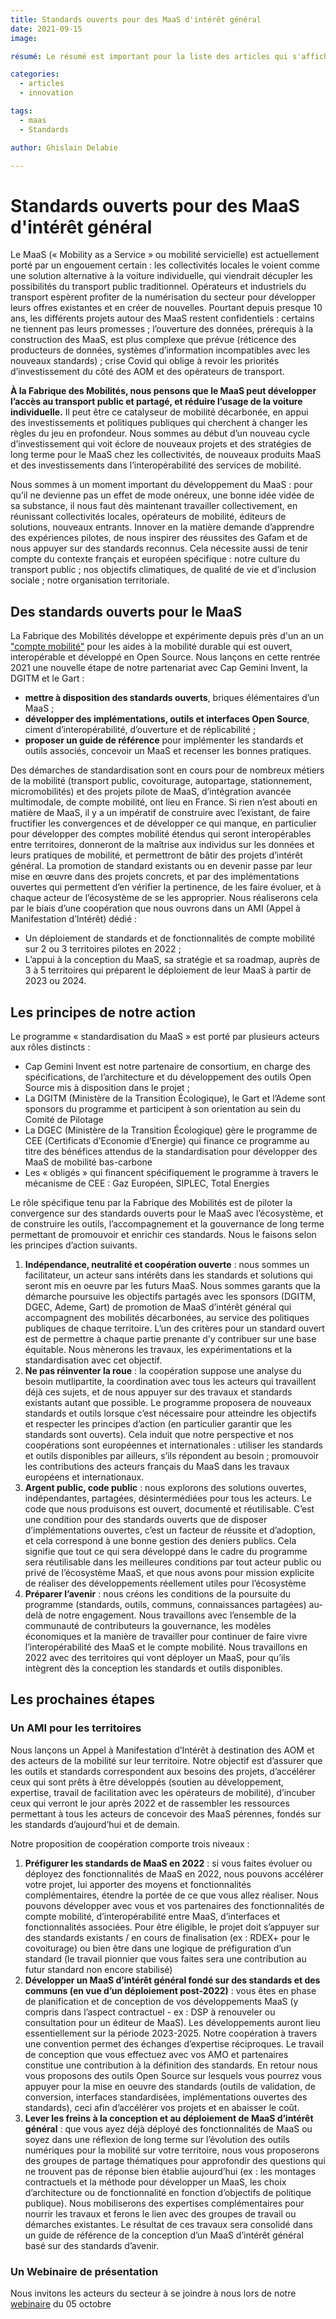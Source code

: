 ```yaml
---
title: Standards ouverts pour des MaaS d'intérêt général
date: 2021-09-15
image: 

résumé: Le résumé est important pour la liste des articles qui s'affiche sur le site, sinon le premier paragraphe sera extrait.

categories: 
  - articles
  - innovation

tags: 
  - maas
  - Standards

author: Ghislain Delabie

---
```


# Standards ouverts pour des MaaS d'intérêt général

Le MaaS (« Mobility as a Service » ou mobilité servicielle) est actuellement porté par un engouement certain : les collectivités locales le voient comme une solution alternative à la voiture individuelle, qui viendrait décupler les possibilités du transport public traditionnel. Opérateurs et industriels du transport espèrent profiter de la numérisation du secteur pour développer leurs offres existantes et en créer de nouvelles. Pourtant depuis presque 10 ans, les différents projets autour des MaaS restent confidentiels : certains ne tiennent pas leurs promesses ; l’ouverture des données, prérequis à la construction des MaaS, est plus complexe que prévue (réticence des producteurs de données, systèmes d’information incompatibles avec les nouveaux standards) ; crise Covid qui oblige à revoir les priorités d’investissement du côté des AOM et des opérateurs de transport. 

**À la Fabrique des Mobilités, nous pensons que le MaaS peut développer l’accès au transport public et partagé, et réduire l’usage de la voiture individuelle.** Il peut être ce catalyseur de mobilité décarbonée, en appui des investissements et politiques publiques qui cherchent à changer les règles du jeu en profondeur. Nous sommes au début d’un nouveau cycle d’investissement qui voit éclore de nouveaux projets et des stratégies de long terme pour le MaaS chez les collectivités, de nouveaux produits MaaS et des investissements dans l’interopérabilité des services de mobilité.

Nous sommes à un moment important du développement du MaaS : pour qu’il ne devienne pas un effet de mode onéreux, une bonne idée vidée de sa substance, il nous faut dès maintenant travailler collectivement, en réunissant collectivités locales, opérateurs de mobilité, éditeurs de solutions, nouveaux entrants. Innover en la matière demande d’apprendre des expériences pilotes, de nous inspirer des réussites des Gafam et de nous appuyer sur des standards reconnus. Cela nécessite aussi de tenir compte du contexte français et européen spécifique : notre culture du transport public ; nos objectifs climatiques, de qualité de vie et d’inclusion sociale ; notre organisation territoriale.

## Des standards ouverts pour le MaaS

La Fabrique des Mobilités développe et expérimente depuis près d'un an un ["compte mobilité"](https://moncomptemobilite.fr/) pour les aides à la mobilité durable qui est ouvert, interopérable et développé en Open Source. Nous lançons en cette rentrée 2021 une nouvelle étape de notre partenariat avec Cap Gemini Invent, la DGITM et le Gart :
*	**mettre à disposition des standards ouverts**, briques élémentaires d’un MaaS ;
*	**développer des implémentations, outils et interfaces Open Source**, ciment d’interopérabilité, d’ouverture et de réplicabilité ;
*	**proposer un guide de référence** pour implémenter les standards et outils associés, concevoir un MaaS et recenser les bonnes pratiques.

Des démarches de standardisation sont en cours pour de nombreux métiers de la mobilité (transport public, covoiturage, autopartage, stationnement, micromobilités) et des projets pilote de MaaS, d’intégration avancée multimodale, de compte mobilité, ont lieu en France. Si rien n’est abouti en matière de MaaS, il y a un impératif de construire avec l’existant, de faire fructifier les convergences et de développer ce qui manque, en particulier pour développer des comptes mobilité étendus qui seront interopérables entre territoires, donneront de la maîtrise aux individus sur les données et leurs pratiques de mobilité, et permettront de bâtir des projets d’intérêt général.
La promotion de standard existants ou en devenir passe par leur mise en œuvre dans des projets concrets, et par des implémentations ouvertes qui permettent d’en vérifier la pertinence, de les faire évoluer, et à chaque acteur de l’écosystème de se les approprier. Nous réaliserons cela par le biais d’une coopération que nous ouvrons dans un AMI (Appel à Manifestation d’Intérêt) dédié :
*	Un déploiement de standards et de fonctionnalités de compte mobilité sur 2 ou 3 territoires pilotes en 2022 ;
*	L’appui à la conception du MaaS, sa stratégie et sa roadmap, auprès de 3 à 5 territoires qui préparent le déploiement de leur MaaS à partir de 2023 ou 2024.

## Les principes de notre action

Le programme « standardisation du MaaS » est porté par plusieurs acteurs aux rôles distincts :
*	Cap Gemini Invent est notre partenaire de consortium, en charge des spécifications, de l’architecture et du développement des outils Open Source mis à disposition dans le projet ;
*	La DGITM (Ministère de la Transition Écologique), le Gart et l’Ademe sont sponsors du programme et participent à son orientation au sein du Comité de Pilotage
*	La DGEC (Ministère de la Transition Écologique) gère le programme de CEE (Certificats d’Economie d’Energie) qui finance ce programme au titre des bénéfices attendus de la standardisation pour développer des MaaS de mobilité bas-carbone
*	Les « obligés » qui financent spécifiquement le programme à travers le mécanisme de CEE : Gaz Européen, SIPLEC, Total Energies

Le rôle spécifique tenu par la Fabrique des Mobilités est de piloter la convergence sur des standards ouverts pour le MaaS avec l’écosystème, et de construire les outils, l’accompagnement et la gouvernance de long terme permettant de promouvoir et enrichir ces standards. Nous le faisons selon les principes d’action suivants. 

1. **Indépendance, neutralité et coopération ouverte** : nous sommes un facilitateur, un acteur sans intérêts dans les standards et solutions qui seront mis en oeuvre par les futurs MaaS. Nous sommes garants que la démarche poursuive les objectifs partagés avec les sponsors (DGITM, DGEC, Ademe, Gart) de promotion de MaaS d’intérêt général qui accompagnent des mobilités décarbonées, au service des politiques publiques de chaque territoire. L’un des critères pour un standard ouvert est de permettre à chaque partie prenante d’y contribuer sur une base équitable. Nous mènerons les travaux, les expérimentations et la standardisation avec cet objectif.
2. **Ne pas réinventer la roue** : la coopération suppose une analyse du besoin mutlipartite, la coordination avec tous les acteurs qui travaillent déjà ces sujets, et de nous appuyer sur des travaux et standards existants autant que possible. Le programme proposera de nouveaux standards et outils lorsque c’est nécessaire pour atteindre les objectifs et respecter les principes d’action (en particulier garantir que les standards sont ouverts). Cela induit que notre perspective et nos coopérations sont européennes et internationales : utiliser les standards et outils disponibles par ailleurs, s’ils répondent au besoin ; promouvoir les contributions des acteurs français du MaaS dans les travaux européens et internationaux.
3. **Argent public, code public** : nous explorons des solutions ouvertes, indépendantes, partagées, désintermédiées pour tous les acteurs. Le code que nous produisons est ouvert, documenté et réutilisable. C’est une condition pour des standards ouverts que de disposer d’implémentations ouvertes, c’est un facteur de réussite et d’adoption, et cela correspond à une bonne gestion des deniers publics. Cela signifie que tout ce qui sera développé dans le cadre du programme sera réutilisable dans les meilleures conditions par tout acteur public ou privé de l’écosystème MaaS, et que nous avons pour mission explicite de réaliser des développements réellement utiles pour l’écosystème 
4. **Préparer l’avenir** : nous créons les conditions de la poursuite du programme (standards, outils, communs, connaissances partagées) au-delà de notre engagement. Nous travaillons avec l’ensemble de la communauté de contributeurs la gouvernance, les modèles économiques et la manière de travailler pour continuer de faire vivre l’interopérabilité des MaaS et le compte mobilité. Nous travaillons en 2022 avec des territoires qui vont déployer un MaaS, pour qu’ils intègrent dès la conception les standards et outils disponibles.

## Les prochaines étapes

### Un AMI pour les territoires

Nous lançons un Appel à Manifestation d’Intérêt à destination des AOM et des acteurs de la mobilité sur leur territoire. Notre objectif est d’assurer que les outils et standards correspondent aux besoins des projets, d’accélérer ceux qui sont prêts à être développés (soutien au développement, expertise, travail de facilitation avec les opérateurs de mobilité), d’incuber ceux qui verront le jour après 2022 et de rassembler les ressources permettant à tous les acteurs de concevoir des MaaS pérennes, fondés sur les standards d’aujourd’hui et de demain.

Notre proposition de coopération comporte trois niveaux :
1. **Préfigurer les standards de MaaS en 2022** : si vous faites évoluer ou déployez des fonctionnalités de MaaS en 2022, nous pouvons accélérer votre projet, lui apporter des moyens et fonctionnalités complémentaires, étendre la portée de ce que vous allez réaliser. Nous pouvons développer avec vous et vos partenaires des fonctionnalités de compte mobilité, d’interopérabilité entre MaaS, d’interfaces et fonctionnalités associées. Pour être éligible, le projet doit s’appuyer sur des standards existants / en cours de finalisation (ex : RDEX+ pour le covoiturage) ou bien être dans une logique de préfiguration d’un standard (le travail pionnier que vous faites sera une contribution au futur standard non encore stabilisé)
2. **Développer un MaaS d’intérêt général fondé sur des standards et des communs (en vue d’un déploiement post-2022)** : vous êtes en phase de planification et de conception de vos développements MaaS (y compris dans l’aspect contractuel - ex : DSP à renouveler ou consultation pour un éditeur de MaaS). Les développements auront lieu essentiellement sur la période 2023-2025. Notre coopération à travers une convention permet des échanges d’expertise réciproques. Le travail de conception que vous effectuez avec vos AMO et partenaires constitue une contribution à la définition des standards. En retour nous vous proposons des outils Open Source sur lesquels vous pourrez vous appuyer pour la mise en oeuvre des standards (outils de validation, de conversion, interfaces standardisées, implémentations ouvertes des standards), ceci afin d’accélérer vos projets et en abaisser le coût.
3. **Lever les freins à la conception et au déploiement de MaaS d’intérêt général** : que vous ayez déjà déployé des fonctionnalités de MaaS ou soyez dans une réflexion de long terme sur l’évolution des outils numériques pour la mobilité sur votre territoire, nous vous proposerons des groupes de partage thématiques pour approfondir des questions qui ne trouvent pas de réponse bien établie aujourd’hui (ex : les montages contractuels et la méthode pour développer un MaaS, les choix d’architecture ou de fonctionnalité en fonction d’objectifs de politique publique). Nous mobiliserons des expertises complémentaires pour nourrir les travaux et ferons le lien avec des groupes de travail ou démarches existantes. Le résultat de ces travaux sera consolidé dans un guide de référence de la conception d’un MaaS d’intérêt général basé sur des standards d’avenir.

### Un Webinaire de présentation 
Nous invitons les acteurs du secteur à se joindre à nous lors de notre [webinaire](https://www.helloasso.com/associations/la-fabrique-des-mobilites/evenements/standards-ouverts-pour-des-maas-d-interet-general) du 05 octobre
